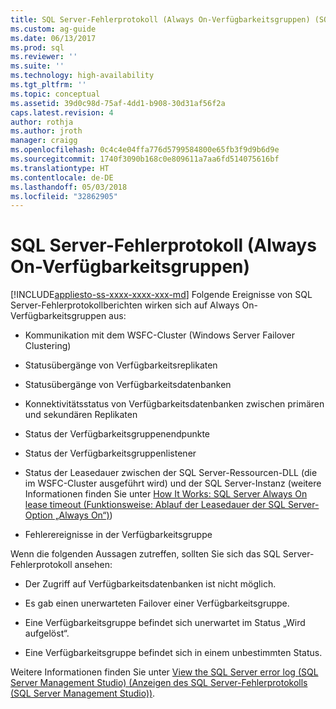 ```yaml
---
title: SQL Server-Fehlerprotokoll (Always On-Verfügbarkeitsgruppen) (SQL Server) | Microsoft-Dokumentation
ms.custom: ag-guide
ms.date: 06/13/2017
ms.prod: sql
ms.reviewer: ''
ms.suite: ''
ms.technology: high-availability
ms.tgt_pltfrm: ''
ms.topic: conceptual
ms.assetid: 39d0c98d-75af-4dd1-b908-30d31af56f2a
caps.latest.revision: 4
author: rothja
ms.author: jroth
manager: craigg
ms.openlocfilehash: 0c4c4e04ffa776d5799584800e65fb3f9d9b6d9e
ms.sourcegitcommit: 1740f3090b168c0e809611a7aa6fd514075616bf
ms.translationtype: HT
ms.contentlocale: de-DE
ms.lasthandoff: 05/03/2018
ms.locfileid: "32862905"
---
```

# <a name="sql-server-error-log-always-on-availability-groups"></a>SQL Server-Fehlerprotokoll (Always On-Verfügbarkeitsgruppen)
[!INCLUDE[appliesto-ss-xxxx-xxxx-xxx-md](../../../includes/appliesto-ss-xxxx-xxxx-xxx-md.md)]
  Folgende Ereignisse von SQL Server-Fehlerprotokollberichten wirken sich auf Always On-Verfügbarkeitsgruppen aus:  
  
-   Kommunikation mit dem WSFC-Cluster (Windows Server Failover Clustering)  
  
-   Statusübergänge von Verfügbarkeitsreplikaten  
  
-   Statusübergänge von Verfügbarkeitsdatenbanken  
  
-   Konnektivitätsstatus von Verfügbarkeitsdatenbanken zwischen primären und sekundären Replikaten  
  
-   Status der Verfügbarkeitsgruppenendpunkte  
  
-   Status der Verfügbarkeitsgruppenlistener  
  
-   Status der Leasedauer zwischen der SQL Server-Ressourcen-DLL (die im WSFC-Cluster ausgeführt wird) und der SQL Server-Instanz (weitere Informationen finden Sie unter [How It Works: SQL Server Always On lease timeout (Funktionsweise: Ablauf der Leasedauer der SQL Server-Option „Always On“)](http://blogs.msdn.com/b/psssql/archive/2012/09/07/how-it-works-sql-server-alwayson-lease-timeout.aspx))  
  
-   Fehlerereignisse in der Verfügbarkeitsgruppe  


Wenn die folgenden Aussagen zutreffen, sollten Sie sich das SQL Server-Fehlerprotokoll ansehen:  

-   Der Zugriff auf Verfügbarkeitsdatenbanken ist nicht möglich.  
  
-   Es gab einen unerwarteten Failover einer Verfügbarkeitsgruppe.  
  
-   Eine Verfügbarkeitsgruppe befindet sich unerwartet im Status „Wird aufgelöst“.  
  
-   Eine Verfügbarkeitsgruppe befindet sich in einem unbestimmten Status.  
  
Weitere Informationen finden Sie unter [View the SQL Server error log &#40;SQL Server Management Studio&#41; (Anzeigen des SQL Server-Fehlerprotokolls &#40;SQL Server Management Studio&#41;)](~/relational-databases/performance/view-the-sql-server-error-log-sql-server-management-studio.md).  
  
  